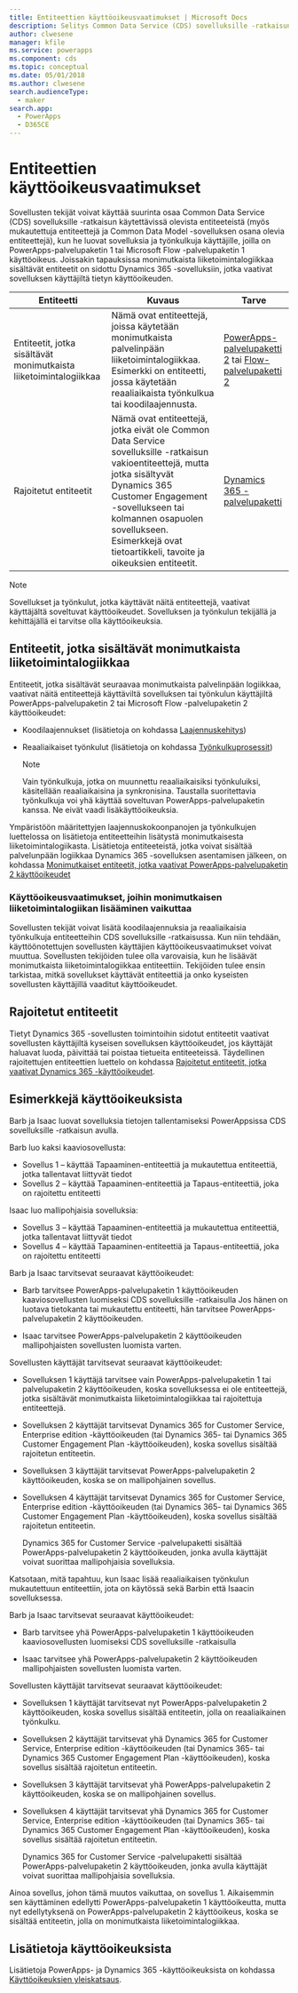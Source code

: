 ```yaml
---
title: Entiteettien käyttöoikeusvaatimukset | Microsoft Docs
description: Selitys Common Data Service (CDS) sovelluksille -ratkaisun entiteettien käyttöoikeusvaatimuksista.
author: clwesene
manager: kfile
ms.service: powerapps
ms.component: cds
ms.topic: conceptual
ms.date: 05/01/2018
ms.author: clwesene
search.audienceType:
  - maker
search.app:
  - PowerApps
  - D365CE
---
```


# <a name="license-requirements-for-entities"></a>Entiteettien käyttöoikeusvaatimukset
Sovellusten tekijät voivat käyttää suurinta osaa Common Data Service (CDS) sovelluksille -ratkaisun käytettävissä olevista entiteeteistä (myös mukautettuja entiteettejä ja Common Data Model -sovelluksen osana olevia entiteettejä), kun he luovat sovelluksia ja työnkulkuja käyttäjille, joilla on PowerApps-palvelupaketin 1 tai Microsoft Flow -palvelupaketin 1 käyttöoikeus. Joissakin tapauksissa monimutkaista liiketoimintalogiikkaa sisältävät entiteetit on sidottu Dynamics 365 -sovelluksiin, jotka vaativat sovelluksen käyttäjiltä tietyn käyttöoikeuden. 


|Entiteetti    |Kuvaus    |Tarve    |
|---------|---------|---------|
|Entiteetit, jotka sisältävät monimutkaista liiketoimintalogiikkaa   | Nämä ovat entiteettejä, joissa käytetään monimutkaista palvelinpään liiketoimintalogiikkaa. Esimerkki on entiteetti, jossa käytetään reaaliaikaista työnkulkua tai koodilaajennusta.       |  [PowerApps-palvelupaketti 2](https://powerapps.microsoft.com/pricing/) tai [Flow-palvelupaketti 2](https://flow.microsoft.com/pricing/)        |
|Rajoitetut entiteetit  |  Nämä ovat entiteettejä, jotka eivät ole Common Data Service sovelluksille -ratkaisun vakioentiteettejä, mutta jotka sisältyvät Dynamics 365 Customer Engagement -sovellukseen tai kolmannen osapuolen sovellukseen. Esimerkkejä ovat tietoartikkeli, tavoite ja oikeuksien entiteetit.     |  [Dynamics 365 -palvelupaketti](https://dynamics.microsoft.com/pricing/)      | 


> [!NOTE]
> Sovellukset ja työnkulut, jotka käyttävät näitä entiteettejä, vaativat käyttäjältä soveltuvat käyttöoikeudet. Sovelluksen ja työnkulun tekijällä ja kehittäjällä ei tarvitse olla käyttöoikeuksia.

## <a name="entities-with-complex-business-logic"></a>Entiteetit, jotka sisältävät monimutkaista liiketoimintalogiikkaa
Entiteetit, jotka sisältävät seuraavaa monimutkaista palvelinpään logiikkaa, vaativat näitä entiteettejä käyttäviltä sovelluksen tai työnkulun käyttäjiltä PowerApps-palvelupaketin 2 tai Microsoft Flow -palvelupaketin 2 käyttöoikeudet:

* Koodilaajennukset (lisätietoja on kohdassa [Laajennuskehitys](https://docs.microsoft.com/dynamics365/customer-engagement/developer/plugin-development))
* Reaaliaikaiset työnkulut (lisätietoja on kohdassa [Työnkulkuprosessit](https://docs.microsoft.com/dynamics365/customer-engagement/customize/workflow-processes))

    > [!NOTE]
    >  Vain työnkulkuja, jotka on muunnettu reaaliaikaisiksi työnkuluiksi, käsitellään reaaliaikaisina ja synkronisina. Taustalla suoritettavia työnkulkuja voi yhä käyttää soveltuvan PowerApps-palvelupaketin kanssa. Ne eivät vaadi lisäkäyttöoikeuksia.

Ympäristöön määritettyjen laajennuskokoonpanojen ja työnkulkujen luettelossa on lisätietoja entiteetteihin lisätystä monimutkaisesta liiketoimintalogiikasta. Lisätietoja entiteeteistä, jotka voivat sisältää palvelunpään logiikkaa Dynamics 365 -sovelluksen asentamisen jälkeen, on kohdassa [Monimutkaiset entiteetit, jotka vaativat PowerApps-palvelupaketin 2 käyttöoikeudet](data-platform-complex-entities.md)  

### <a name="impacting-license-requirements-when-adding-complex-business-logic"></a>Käyttöoikeusvaatimukset, joihin monimutkaisen liiketoimintalogiikan lisääminen vaikuttaa
Sovellusten tekijät voivat lisätä koodilaajennuksia ja reaaliaikaisia työnkulkuja entiteetteihin CDS sovelluksille -ratkaisussa. Kun niin tehdään, käyttöönotettujen sovellusten käyttäjien käyttöoikeusvaatimukset voivat muuttua. Sovellusten tekijöiden tulee olla varovaisia, kun he lisäävät monimutkaista liiketoimintalogiikkaa entiteettiin. Tekijöiden tulee ensin tarkistaa, mitkä sovellukset käyttävät entiteettiä ja onko kyseisten sovellusten käyttäjillä vaaditut käyttöoikeudet.

## <a name="restricted-entities"></a>Rajoitetut entiteetit
Tietyt Dynamics 365 -sovellusten toimintoihin sidotut entiteetit vaativat sovellusten käyttäjiltä kyseisen sovelluksen käyttöoikeudet, jos käyttäjät haluavat luoda, päivittää tai poistaa tietueita entiteeteissä. Täydellinen rajoitettujen entiteettien luettelo on kohdassa [Rajoitetut entiteetit, jotka vaativat Dynamics 365 -käyttöoikeudet](data-platform-restricted-entities.md).

## <a name="licensing-examples"></a>Esimerkkejä käyttöoikeuksista
Barb ja Isaac luovat sovelluksia tietojen tallentamiseksi PowerAppsissa CDS sovelluksille -ratkaisun avulla.

Barb luo kaksi kaaviosovellusta:

* Sovellus 1 &ndash; käyttää Tapaaminen-entiteettiä ja mukautettua entiteettiä, jotka tallentavat liittyvät tiedot
* Sovellus 2 &ndash; käyttää Tapaaminen-entiteettiä ja Tapaus-entiteettiä, joka on rajoitettu entiteetti

Isaac luo mallipohjaisia sovelluksia:

* Sovellus 3 &ndash; käyttää Tapaaminen-entiteettiä ja mukautettua entiteettiä, jotka tallentavat liittyvät tiedot
* Sovellus 4 &ndash; käyttää Tapaaminen-entiteettiä ja Tapaus-entiteettiä, joka on rajoitettu entiteetti

Barb ja Isaac tarvitsevat seuraavat käyttöoikeudet:
* Barb tarvitsee PowerApps-palvelupaketin 1 käyttöoikeuden kaaviosovellusten luomiseksi CDS sovelluksille -ratkaisulla Jos hänen on luotava tietokanta tai mukautettu entiteetti, hän tarvitsee PowerApps-palvelupaketin 2 käyttöoikeuden.

* Isaac tarvitsee PowerApps-palvelupaketin 2 käyttöoikeuden mallipohjaisten sovellusten luomista varten.

Sovellusten käyttäjät tarvitsevat seuraavat käyttöoikeudet:
* Sovelluksen 1 käyttäjä tarvitsee vain PowerApps-palvelupaketin 1 tai palvelupaketin 2 käyttöoikeuden, koska sovelluksessa ei ole entiteettejä, jotka sisältävät monimutkaista liiketoimintalogiikkaa tai rajoitettuja entiteettejä.

* Sovelluksen 2 käyttäjät tarvitsevat Dynamics 365 for Customer Service, Enterprise edition -käyttöoikeuden (tai Dynamics 365- tai Dynamics 365 Customer Engagement Plan -käyttöoikeuden), koska sovellus sisältää rajoitetun entiteetin.

* Sovelluksen 3 käyttäjät tarvitsevat PowerApps-palvelupaketin 2 käyttöoikeuden, koska se on mallipohjainen sovellus.

* Sovelluksen 4 käyttäjät tarvitsevat Dynamics 365 for Customer Service, Enterprise edition -käyttöoikeuden (tai Dynamics 365- tai Dynamics 365 Customer Engagement Plan -käyttöoikeuden), koska sovellus sisältää rajoitetun entiteetin.

    Dynamics 365 for Customer Service -palvelupaketti sisältää PowerApps-palvelupaketin 2 käyttöoikeuden, jonka avulla käyttäjät voivat suorittaa mallipohjaisia sovelluksia.

Katsotaan, mitä tapahtuu, kun Isaac lisää reaaliaikaisen työnkulun mukautettuun entiteettiin, jota on käytössä sekä Barbin että Isaacin sovelluksessa.

Barb ja Isaac tarvitsevat seuraavat käyttöoikeudet:
* Barb tarvitsee yhä PowerApps-palvelupaketin 1 käyttöoikeuden kaaviosovellusten luomiseksi CDS sovelluksille -ratkaisulla

* Isaac tarvitsee yhä PowerApps-palvelupaketin 2 käyttöoikeuden mallipohjaisten sovellusten luomista varten.

Sovellusten käyttäjät tarvitsevat seuraavat käyttöoikeudet:
* Sovelluksen 1 käyttäjät tarvitsevat nyt PowerApps-palvelupaketin 2 käyttöoikeuden, koska sovellus sisältää entiteetin, jolla on reaaliaikainen työnkulku.

* Sovelluksen 2 käyttäjät tarvitsevat yhä Dynamics 365 for Customer Service, Enterprise edition -käyttöoikeuden (tai Dynamics 365- tai Dynamics 365 Customer Engagement Plan -käyttöoikeuden), koska sovellus sisältää rajoitetun entiteetin. 

* Sovelluksen 3 käyttäjät tarvitsevat yhä PowerApps-palvelupaketin 2 käyttöoikeuden, koska se on mallipohjainen sovellus.

* Sovelluksen 4 käyttäjät tarvitsevat yhä Dynamics 365 for Customer Service, Enterprise edition -käyttöoikeuden (tai Dynamics 365- tai Dynamics 365 Customer Engagement Plan -käyttöoikeuden), koska sovellus sisältää rajoitetun entiteetin.

    Dynamics 365 for Customer Service -palvelupaketti sisältää PowerApps-palvelupaketin 2 käyttöoikeuden, jonka avulla käyttäjät voivat suorittaa mallipohjaisia sovelluksia.

Ainoa sovellus, johon tämä muutos vaikuttaa, on sovellus 1. Aikaisemmin sen käyttäminen edellytti PowerApps-palvelupaketin 1 käyttöoikeutta, mutta nyt edellytyksenä on PowerApps-palvelupaketin 2 käyttöoikeus, koska se sisältää entiteetin, jolla on monimutkaista liiketoimintalogiikkaa. 

## <a name="more-about-licensing"></a>Lisätietoja käyttöoikeuksista
Lisätietoja PowerApps- ja Dynamics 365 -käyttöoikeuksista on kohdassa [Käyttöoikeuksien yleiskatsaus](../../administrator/pricing-billing-skus.md).
